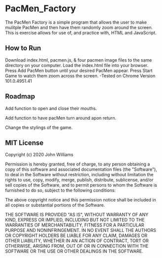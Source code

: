 # PacMen_Factory
The PacMen Factory is a simple program that allows the user to make mulitple PacMen and then have them randomly zoom around the screen. This is exercise allows for use of, and practice with, HTML and JavaScript.

## How to Run

Download index.html, pacmen.js, & four pacmen image files to the same directory on your computer. Load the index.html file into your browser.
Press Add PacMen button until your desired PacMen appear. Press Start Game to watch them zoom across the screen.
-Tested on Chrome Version 101.0.4951.41

## Roadmap

Add function to open and close their mouths.

Add function to have pacMen turn around apon return.

Change the stylings of the game.

## MIT License

Copyright (c) 2020 John Williams

Permission is hereby granted, free of charge, to any person obtaining a copy
of this software and associated documentation files (the "Software"), to deal
in the Software without restriction, including without limitation the rights
to use, copy, modify, merge, publish, distribute, sublicense, and/or sell
copies of the Software, and to permit persons to whom the Software is
furnished to do so, subject to the following conditions:

The above copyright notice and this permission notice shall be included in all
copies or substantial portions of the Software.

THE SOFTWARE IS PROVIDED "AS IS", WITHOUT WARRANTY OF ANY KIND, EXPRESS OR
IMPLIED, INCLUDING BUT NOT LIMITED TO THE WARRANTIES OF MERCHANTABILITY,
FITNESS FOR A PARTICULAR PURPOSE AND NONINFRINGEMENT. IN NO EVENT SHALL THE
AUTHORS OR COPYRIGHT HOLDERS BE LIABLE FOR ANY CLAIM, DAMAGES OR OTHER
LIABILITY, WHETHER IN AN ACTION OF CONTRACT, TORT OR OTHERWISE, ARISING FROM,
OUT OF OR IN CONNECTION WITH THE SOFTWARE OR THE USE OR OTHER DEALINGS IN THE
SOFTWARE.
